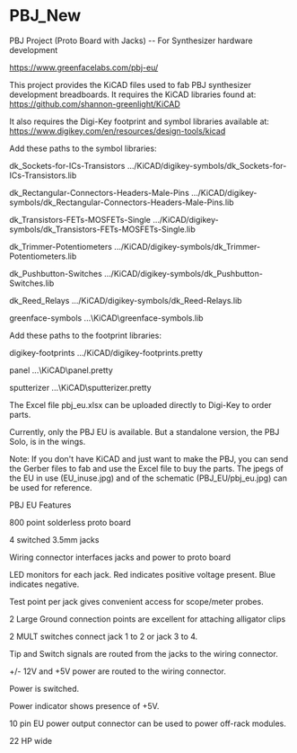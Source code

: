# PBJ_New
PBJ Project (Proto Board with Jacks) -- For Synthesizer hardware development

https://www.greenfacelabs.com/pbj-eu/

This project provides the KiCAD files used to fab PBJ synthesizer development breadboards.
It requires the KiCAD libraries found at: https://github.com/shannon-greenlight/KiCAD

It also requires the Digi-Key footprint and symbol libraries available at: https://www.digikey.com/en/resources/design-tools/kicad

Add these paths to the symbol libraries:

dk_Sockets-for-ICs-Transistors	.../KiCAD/digikey-symbols/dk_Sockets-for-ICs-Transistors.lib		

dk_Rectangular-Connectors-Headers-Male-Pins	.../KiCAD/digikey-symbols/dk_Rectangular-Connectors-Headers-Male-Pins.lib		

dk_Transistors-FETs-MOSFETs-Single	.../KiCAD/digikey-symbols/dk_Transistors-FETs-MOSFETs-Single.lib		

dk_Trimmer-Potentiometers	.../KiCAD/digikey-symbols/dk_Trimmer-Potentiometers.lib		

dk_Pushbutton-Switches	.../KiCAD/digikey-symbols/dk_Pushbutton-Switches.lib

dk_Reed_Relays	.../KiCAD/digikey-symbols/dk_Reed-Relays.lib

greenface-symbols	...\KiCAD\greenface-symbols.lib		


Add these paths to the footprint libraries:

digikey-footprints	.../KiCAD/digikey-footprints.pretty		

panel	...\KiCAD\panel.pretty		

sputterizer	...\KiCAD\sputterizer.pretty		


The Excel file pbj_eu.xlsx can be uploaded directly to Digi-Key to order parts.

Currently, only the PBJ EU is available. But a standalone version, the PBJ Solo, is in the wings.

Note: If you don't have KiCAD and just want to make the PBJ, you can send the Gerber files to fab and use the Excel file to buy the parts. 
The jpegs of the EU in use (EU_inuse.jpg) and of the schematic (PBJ_EU/pbj_eu.jpg) can be used for reference.

PBJ EU Features

800 point solderless proto board

4 switched 3.5mm jacks

Wiring connector interfaces jacks and power to proto board

LED monitors for each jack. Red indicates positive voltage present. Blue indicates negative.

Test point per jack gives convenient access for scope/meter probes.

2 Large Ground connection points are excellent for attaching alligator clips

2 MULT switches connect jack 1 to 2 or jack 3 to 4.

Tip and Switch signals are routed from the jacks to the wiring connector.

+/- 12V and +5V power are routed to the wiring connector.

Power is switched.

Power indicator shows presence of +5V.

10 pin EU power output connector can be used to power off-rack modules.

22 HP wide


